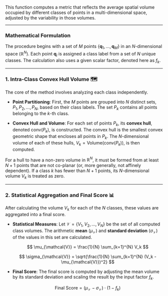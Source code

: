 This function computes a metric that reflects the average spatial volume occupied by different classes of points in a multi-dimensional space, adjusted by the variability in those volumes.

***

### Mathematical Formulation

The procedure begins with a set of $M$ points $\{\mathbf{q}_1, \dots, \mathbf{q}_M\}$ in an $N$-dimensional space ($\mathbb{R}^N$). Each point $\mathbf{q}_i$ is assigned a class label from a set of $N$ unique classes. The calculation also uses a given scalar factor, denoted here as $f_k$.

---

### 1. Intra-Class Convex Hull Volume 🗺️

The core of the method involves analyzing each class independently.

* **Point Partitioning**: First, the $M$ points are grouped into $N$ distinct sets, $P_1, P_2, \dots, P_N$, based on their class labels. The set $P_k$ contains all points belonging to the $k$-th class.

* **Convex Hull and Volume**: For each set of points $P_k$, its **convex hull**, denoted $\text{conv}(P_k)$, is constructed. The convex hull is the smallest convex geometric shape that encloses all points in $P_k$. The $N$-dimensional volume of each of these hulls, $V_k = \text{Volume}(\text{conv}(P_k))$, is then computed.

For a hull to have a non-zero volume in $\mathbb{R}^N$, it must be formed from at least $N+1$ points that are not co-planar (or, more generally, not affinely dependent). If a class $k$ has fewer than $N+1$ points, its $N$-dimensional volume $V_k$ is treated as zero.

---

### 2. Statistical Aggregation and Final Score 📊

After calculating the volume $V_k$ for each of the $N$ classes, these values are aggregated into a final score.

* **Statistical Measures**: Let $\mathcal{V} = \{V_1, V_2, \dots, V_N\}$ be the set of all computed class volumes. The arithmetic **mean** ($\mu_{\mathcal{V}}$) and **standard deviation** ($\sigma_{\mathcal{V}}$) of the values in this set are calculated.
    
    $$
    \mu_{\mathcal{V}} = \frac{1}{N} \sum_{k=1}^{N} V_k
    $$
    
    $$
    \sigma_{\mathcal{V}} = \sqrt{\frac{1}{N} \sum_{k=1}^{N} (V_k - \mu_{\mathcal{V}})^2}
    $$

* **Final Score**: The final score is computed by adjusting the mean volume by its standard deviation and scaling the result by the input factor $f_k$.
    
    $$
    \text{Final Score} = (\mu_{\mathcal{V}} - \sigma_{\mathcal{V}}) \cdot (1 - f_k)
    $$